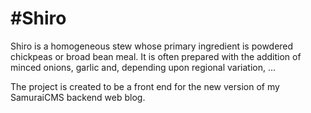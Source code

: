 #Shiro
=====

Shiro is a homogeneous stew whose primary ingredient is powdered chickpeas or broad bean meal. It is often prepared with the addition of minced onions, garlic and, depending upon regional variation, ...

The project is created to be a front end for the new version of my SamuraiCMS backend web blog. 
